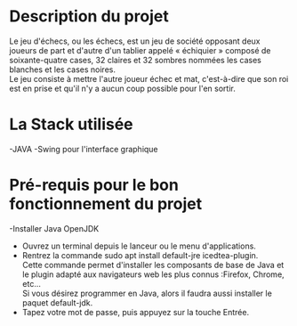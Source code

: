 # Description du projet 
Le jeu d'échecs, ou les échecs, est un jeu de société opposant deux joueurs de part et d'autre d'un tablier appelé « échiquier » composé de soixante-quatre cases, 32 claires et 32 sombres nommées les cases blanches et les cases noires. <br/>
Le jeu consiste à mettre l'autre joueur échec et mat, c'est-à-dire que son roi est en prise et qu'il n'y a aucun coup possible pour l'en sortir.<br/>

# La Stack utilisée
-JAVA
-Swing pour l'interface graphique

# Pré-requis pour le bon fonctionnement du projet
-Installer Java OpenJDK
 <ul>
    <li> Ouvrez un terminal depuis le lanceur ou le menu d'applications. </li>
    <li> Rentrez la commande sudo apt install default-jre icedtea-plugin. <br/> Cette commande permet d'installer les composants de base de Java et le plugin adapté aux navigateurs web les plus connus :Firefox, Chrome, etc... <br/>  Si vous désirez programmer en Java, alors il faudra aussi installer le paquet default-jdk.</li>
    <li> Tapez votre mot de passe, puis appuyez sur la touche Entrée.</li>
 </ul>
